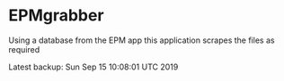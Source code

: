 # EPMgrabber
Using a database from the EPM app this application scrapes the files as required


Latest backup: Sun Sep 15 10:08:01 UTC 2019
